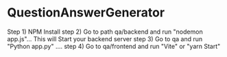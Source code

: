 # QuestionAnswerGenerator

Step 1) NPM Install
step 2) Go to path qa/backend and run "nodemon app.js"... This will Start your backend server
step 3) Go to qa and run "Python app.py" ....
step 4) Go to qa/frontend  and run "Vite" or "yarn Start"   
